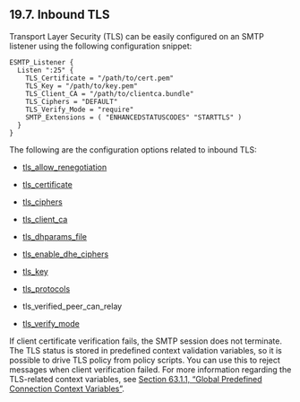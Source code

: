 ## 19.7. Inbound TLS

Transport Layer Security (TLS) can be easily configured on an SMTP listener using the following configuration snippet:

```
ESMTP_Listener {
  Listen ":25" {
    TLS_Certificate = "/path/to/cert.pem"
    TLS_Key = "/path/to/key.pem"
    TLS_Client_CA = "/path/to/clientca.bundle"
    TLS_Ciphers = "DEFAULT"
    TLS_Verify_Mode = "require"
    SMTP_Extensions = ( "ENHANCEDSTATUSCODES" "STARTTLS" )
  }
}
```

The following are the configuration options related to inbound TLS:

*   [tls_allow_renegotiation](config.tls_allow_renegotiation.php "tls_allow_renegotiation")

*   [tls_certificate](config.tls_certificate.php "tls_certificate")

*   [tls_ciphers](config.tls_ciphers.php "tls_ciphers")

*   [tls_client_ca](config.tls_client_ca.php "tls_client_ca")

*   [tls_dhparams_file](conf.ref.tls_dhparams_file.php "tls_dhparams_file")

*   [tls_enable_dhe_ciphers](conf.ref.tls_enable_dhe_ciphers.php "tls_enable_dhe_ciphers")

*   [tls_key](config.tls_key.php "tls_key")

*   [tls_protocols](config.tls_protocols.php "tls_protocols")

*   tls_verified_peer_can_relay

*   [tls_verify_mode](config.tls_verify_mode.php "tls_verify_mode")

If client certificate verification fails, the SMTP session does not terminate. The TLS status is stored in predefined context validation variables, so it is possible to drive TLS policy from policy scripts. You can use this to reject messages when client verification failed. For more information regarding the TLS-related context variables, see [Section 63.1.1, “Global Predefined Connection Context Variables”](policy.context.variables.php#policy.predefined-context-conn-global "63.1.1. Global Predefined Connection Context Variables").
